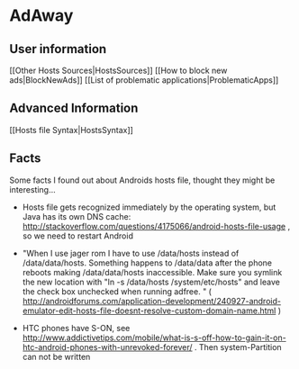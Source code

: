 # AdAway

## User information
[[Other Hosts Sources|HostsSources]] 
[[How to block new ads|BlockNewAds]] 
[[List of problematic applications|ProblematicApps]]

## Advanced Information
[[Hosts file Syntax|HostsSyntax]]


## Facts

Some facts I found out about Androids hosts file, thought they might be interesting...

  * Hosts file gets recognized immediately by the operating system, but Java has its own DNS cache: http://stackoverflow.com/questions/4175066/android-hosts-file-usage , so we need to restart Android

  * "When I use jager rom I have to use /data/hosts instead of /data/data/hosts. Something happens to /data/data after the phone reboots making /data/data/hosts inaccessible. Make sure you symlink the new location with "ln -s /data/hosts /system/etc/hosts" and leave the check box unchecked when running adfree. " ( http://androidforums.com/application-development/240927-android-emulator-edit-hosts-file-doesnt-resolve-custom-domain-name.html )

  * HTC phones have S-ON, see http://www.addictivetips.com/mobile/what-is-s-off-how-to-gain-it-on-htc-android-phones-with-unrevoked-forever/ . Then system-Partition can not be written